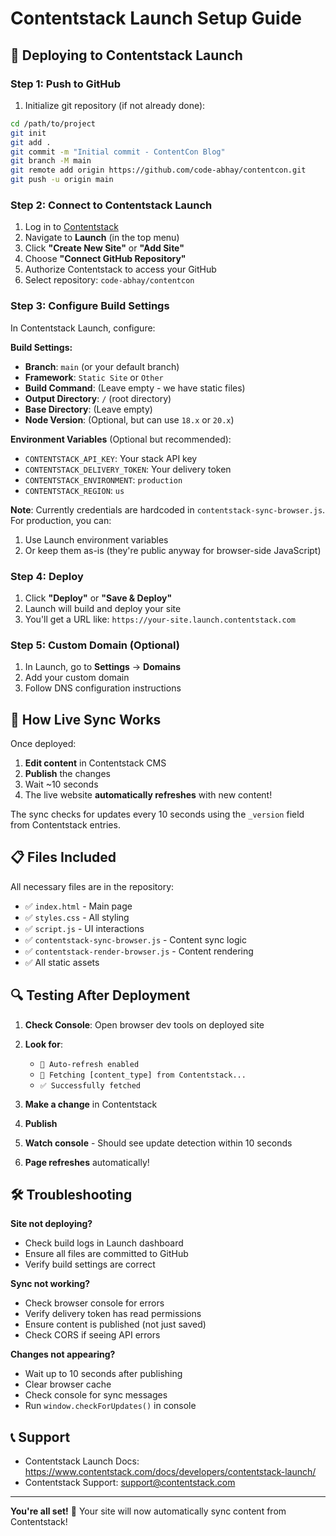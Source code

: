 # Contentstack Launch Setup Guide

## 🚀 Deploying to Contentstack Launch

### Step 1: Push to GitHub

1. Initialize git repository (if not already done):
```bash
cd /path/to/project
git init
git add .
git commit -m "Initial commit - ContentCon Blog"
git branch -M main
git remote add origin https://github.com/code-abhay/contentcon.git
git push -u origin main
```

### Step 2: Connect to Contentstack Launch

1. Log in to [Contentstack](https://app.contentstack.com/)
2. Navigate to **Launch** (in the top menu)
3. Click **"Create New Site"** or **"Add Site"**
4. Choose **"Connect GitHub Repository"**
5. Authorize Contentstack to access your GitHub
6. Select repository: `code-abhay/contentcon`

### Step 3: Configure Build Settings

In Contentstack Launch, configure:

**Build Settings:**
- **Branch**: `main` (or your default branch)
- **Framework**: `Static Site` or `Other`
- **Build Command**: (Leave empty - we have static files)
- **Output Directory**: `/` (root directory)
- **Base Directory**: (Leave empty)
- **Node Version**: (Optional, but can use `18.x` or `20.x`)

**Environment Variables** (Optional but recommended):
- `CONTENTSTACK_API_KEY`: Your stack API key
- `CONTENTSTACK_DELIVERY_TOKEN`: Your delivery token  
- `CONTENTSTACK_ENVIRONMENT`: `production`
- `CONTENTSTACK_REGION`: `us`

**Note**: Currently credentials are hardcoded in `contentstack-sync-browser.js`. For production, you can:
1. Use Launch environment variables
2. Or keep them as-is (they're public anyway for browser-side JavaScript)

### Step 4: Deploy

1. Click **"Deploy"** or **"Save & Deploy"**
2. Launch will build and deploy your site
3. You'll get a URL like: `https://your-site.launch.contentstack.com`

### Step 5: Custom Domain (Optional)

1. In Launch, go to **Settings** → **Domains**
2. Add your custom domain
3. Follow DNS configuration instructions

## 🔄 How Live Sync Works

Once deployed:

1. **Edit content** in Contentstack CMS
2. **Publish** the changes
3. Wait ~10 seconds
4. The live website **automatically refreshes** with new content!

The sync checks for updates every 10 seconds using the `_version` field from Contentstack entries.

## 📋 Files Included

All necessary files are in the repository:

- ✅ `index.html` - Main page
- ✅ `styles.css` - All styling
- ✅ `script.js` - UI interactions
- ✅ `contentstack-sync-browser.js` - Content sync logic
- ✅ `contentstack-render-browser.js` - Content rendering
- ✅ All static assets

## 🔍 Testing After Deployment

1. **Check Console**: Open browser dev tools on deployed site
2. **Look for**: 
   - `🔄 Auto-refresh enabled`
   - `📡 Fetching [content_type] from Contentstack...`
   - `✅ Successfully fetched`

3. **Make a change** in Contentstack
4. **Publish**
5. **Watch console** - Should see update detection within 10 seconds
6. **Page refreshes** automatically!

## 🛠️ Troubleshooting

**Site not deploying?**
- Check build logs in Launch dashboard
- Ensure all files are committed to GitHub
- Verify build settings are correct

**Sync not working?**
- Check browser console for errors
- Verify delivery token has read permissions
- Ensure content is published (not just saved)
- Check CORS if seeing API errors

**Changes not appearing?**
- Wait up to 10 seconds after publishing
- Clear browser cache
- Check console for sync messages
- Run `window.checkForUpdates()` in console

## 📞 Support

- Contentstack Launch Docs: https://www.contentstack.com/docs/developers/contentstack-launch/
- Contentstack Support: support@contentstack.com

---

**You're all set!** 🎉 Your site will now automatically sync content from Contentstack!

